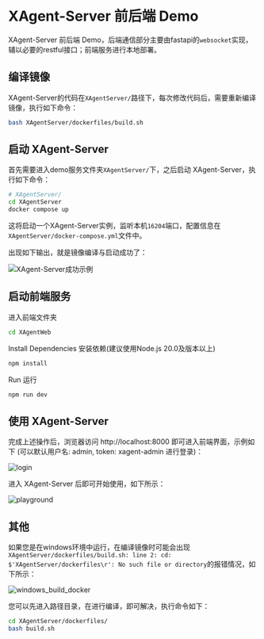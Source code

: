 # XAgent-Server 前后端 Demo

XAgent-Server 前后端 Demo，后端通信部分主要由fastapi的`websocket`实现，辅以必要的restful接口；前端服务进行本地部署。

## 编译镜像

XAgent-Server的代码在`XAgentServer/`路径下，每次修改代码后，需要重新编译镜像，执行如下命令：

```bash
bash XAgentServer/dockerfiles/build.sh
```

## 启动 XAgent-Server

首先需要进入demo服务文件夹`XAgentServer/`下，之后启动 XAgent-Server，执行如下命令：

```bash
# XAgentServer/
cd XAgentServer
docker compose up
```
这将启动一个XAgent-Server实例，监听本机`16204`端口，配置信息在`XAgentServer/docker-compose.yml`文件中。

出现如下输出，就是镜像编译与启动成功了：

![XAgent-Server成功示例](https://gitee.com/sailaoda/pic2/raw/master/2023/202309272123424.png)

## 启动前端服务

进入前端文件夹

```bash
cd XAgentWeb
```

Install Dependencies  安装依赖(建议使用Node.js 20.0及版本以上)

```bash
npm install
```

Run  运行

```bash
npm run dev 
```



## 使用 XAgent-Server
完成上述操作后，浏览器访问 http://localhost:8000 即可进入前端界面，示例如下 (可以默认用户名: admin, token: xagent-admin 进行登录)：

![login](https://gitee.com/sailaoda/pic2/raw/master/2023/202309272130865.png)

进入 XAgent-Server 后即可开始使用，如下所示：

![playground](https://gitee.com/sailaoda/pic2/raw/master/2023/202309272132478.png)

## 其他

如果您是在windows环境中运行，在编译镜像时可能会出现`XAgentServer/dockerfiles/build.sh: line 2: cd: $'XAgentServer/dockerfiles\r': No such file or directory`的报错情况，如下所示：

![windows_build_docker](https://gitee.com/sailaoda/pic2/raw/master/2023/202309280213559.png)

您可以先进入路径目录，在进行编译，即可解决，执行命令如下：

```bash
cd XAgentServer/dockerfiles/
bash build.sh
```

